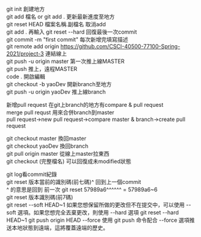 git init 創建地方  
git add 檔名 or git add . 更新最新進度至地方  
git reset HEAD 檔案名稱.副檔名 取消add  
git add . 再輸入 git reset --hard 回復最後一次commit  
git commit -m "first commit" 每次新增完填寫描述  
git remote add origin https://github.com/CSCI-40500-77100-Spring-2021/project-3 連結線上  
git push -u origin master  第一次推上線MASTER   
git push 推上，遠程MASTER  
code . 開啟編輯  
git checkout -b yaoDev 開新branch至地方  
git push -u origin yaoDev 推上線branch  

新增pull request 在git上branch的地方有compare & pull request  
merge pull requst 用來合併branch到master  
pull request->new pull request->compare master & branch->create pull request  

git checkout master 換回master  
git checkout yaoDev 換回branch  
git pull origin master 從線上master拉東西  
git checkout (完整檔名) 可以回復成未modified狀態  

git log看commit紀錄  
git reset 版本當前的識別碼(前七碼)^ 回到上一個commit  
^ 的意思是回到 前一次
git reset 57989a6^^^^^^  =  57989a6~6  
git reset 版本識別碼(前7碼)  
git reset --soft HEAD~1 如果您想保留所做的更改但不在提交中，可以使用 --soft 選項。如果您想完全丟棄更改，則使用 --hard 選項
git reset --hard HEAD~1
git push origin HEAD --force 使用 git push 命令配合 --force 選項推送本地狀態到遠端，這將覆蓋遠端的歷史。


